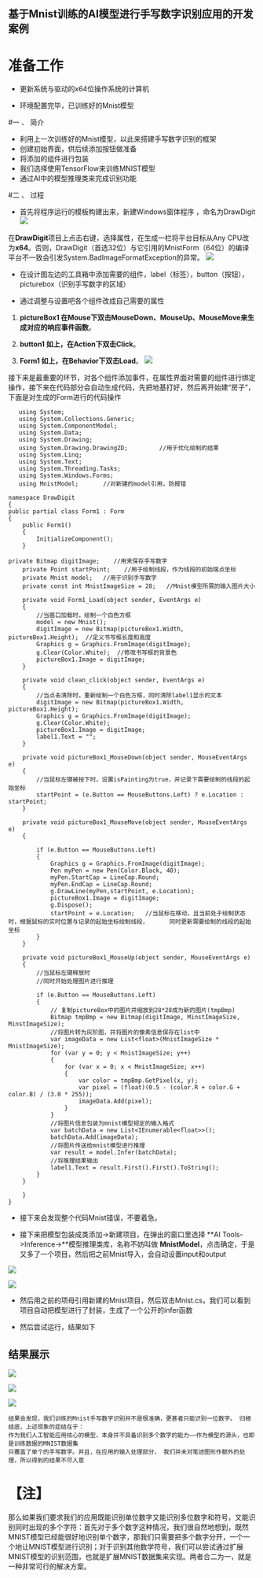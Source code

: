 

基于Mnist训练的AI模型进行手写数字识别应用的开发案例
-





准备工作
===
- 更新系统与驱动的x64位操作系统的计算机

- 环境配置完毕，已训练好的Mnist模型
 
#一 、 简介

- 利用上一次训练好的Mnist模型，以此来搭建手写数字识别的框架
- 创建初始界面，供后续添加按钮做准备
- 将添加的组件进行包装
- 我们选择使用TensorFlow来训练MNIST模型
- 通过AI中的模型推理类来完成识别功能



#二 、 过程


- 首先将程序运行的模板构建出来，新建Windows窗体程序 ，命名为DrawDigit  
      ![](media/4.png)




在**DrawDigit**项目上点击右键，选择属性，在生成一栏将平台目标从Any CPU改为**x64**。否则，DrawDigit（首选32位）与它引用的MnistForm（64位）的编译平台不一致会引发System.BadImageFormatException的异常。
  ![](media/9.PNG)




- 在设计图左边的工具箱中添加需要的组件，label（标签），button（按钮），picturebox（识别手写数字的区域）


- 通过调整与设置吧各个组件改成自己需要的属性


1. **pictureBox1	在Mouse下双击MouseDown、MouseUp、MouseMove来生成对应的响应事件函数**。
2. **button1	如上，在Action下双击Click**。

3. **Form1	如上，在Behavior下双击Load**。
 ![](media/8.PNG)

接下来是最重要的环节，对各个组件添加事件，在属性界面对需要的组件进行绑定操作，接下来在代码部分会自动生成代码，先把地基打好，然后再开始建“房子”，下面是对生成的Form进行的代码操作

       using System;
       using System.Collections.Generic;
       using System.ComponentModel;
       using System.Data;
	   using System.Drawing;
	   using System.Drawing.Drawing2D;         //用于优化绘制的结果
	   using System.Linq;
	   using System.Text;
	   using System.Threading.Tasks;
	   using System.Windows.Forms;
	   using MnistModel;       //对新建的model引用，防报错

    namespace DrawDigit
	{
    public partial class Form1 : Form
    {
        public Form1()
        {
            InitializeComponent();
        }

	private Bitmap digitImage;    //用来保存手写数字
        private Point startPoint;    //用于绘制线段，作为线段的初始端点坐标
        private Mnist model;   //用于识别手写数字
        private const int MnistImageSize = 28;   //Mnist模型所需的输入图片大小

        private void Form1_Load(object sender, EventArgs e)
        {
            //当窗口加载时，绘制一个白色方框
            model = new Mnist();
            digitImage = new Bitmap(pictureBox1.Width, pictureBox1.Height);  //定义书写框长度和高度
            Graphics g = Graphics.FromImage(digitImage);
            g.Clear(Color.White);  //修改书写框的背景色
            pictureBox1.Image = digitImage;
        }

        private void clean_click(object sender, EventArgs e)
        {
            //当点击清除时，重新绘制一个白色方框，同时清除label1显示的文本
            digitImage = new Bitmap(pictureBox1.Width, pictureBox1.Height);
            Graphics g = Graphics.FromImage(digitImage);
            g.Clear(Color.White);
            pictureBox1.Image = digitImage;
            label1.Text = "";
        }

        private void pictureBox1_MouseDown(object sender, MouseEventArgs e)
        {
            //当鼠标左键被按下时，设置isPainting为true，并记录下需要绘制的线段的起始坐标
            startPoint = (e.Button == MouseButtons.Left) ? e.Location : startPoint;
        }

        private void pictureBox1_MouseMove(object sender, MouseEventArgs e)
        {
           
            if (e.Button == MouseButtons.Left)
            {
                Graphics g = Graphics.FromImage(digitImage);
                Pen myPen = new Pen(Color.Black, 40);
                myPen.StartCap = LineCap.Round;
                myPen.EndCap = LineCap.Round;
                g.DrawLine(myPen,startPoint, e.Location);
                pictureBox1.Image = digitImage;
                g.Dispose();
                startPoint = e.Location;   //当鼠标在移动，且当前处于绘制状态时，根据鼠标的实时位置与记录的起始坐标绘制线段，      同时更新需要绘制的线段的起始坐标
            }
        }

        private void pictureBox1_MouseUp(object sender, MouseEventArgs e)
        {
            //当鼠标左键释放时
            //同时开始处理图片进行推理

            if (e.Button == MouseButtons.Left)
            {
                // 复制pictureBox中的图片并缩放到28*28成为新的图片(tmpBmp)
                Bitmap tmpBmp = new Bitmap(digitImage, MinstImageSize, MinstImageSize);
                //将图片转为灰阶图，并将图片的像素信息保存在list中
                var imageData = new List<float>(MnistImageSize * MnistImageSize);
                for (var y = 0; y < MnistImageSize; y++)
                {
                    for (var x = 0; x < MnistImageSize; x++)
                    {
                        var color = tmpBmp.GetPixel(x, y);
                        var pixel = (float)(0.5 - (color.R + color.G + color.B) / (3.0 * 255));
                        imageData.Add(pixel);
                    }
                }
                //将图片信息包装为mnist模型规定的输入格式
                var batchData = new List<IEnumerable<float>>();
                batchData.Add(imageData);
                //将图片传送给mnist模型进行推理
                var result = model.Infer(batchData);
                //将推理结果输出
                label1.Text = result.First().First().ToString();
            }
        }

        }
    }


-  接下来会发现整个代码Mnist错误，不要着急。

-  接下来把模型包装成类添加->新建项目，在弹出的窗口里选择 **AI Tools->Inference->**模型推理类库，名称不妨叫做 **MnistModel**，点击确定，于是又多了一个项目，然后把之前Mnist导入，会自动设置input和output

  ![](media/10.PNG)  

 ![](media/11.PNG)

-  然后用之前的项母引用新建的Mnist项目，然后双击Mnist.cs，我们可以看到项目自动把模型进行了封装，生成了一个公开的infer函数



-   然后尝试运行，结果如下






## 结果展示 ##
 ![](media/1.PNG)

 ![](media/2.PNG)
		
 ![](media/3.PNG)



    结果会发现，我们训练的Mnist手写数字识别并不是很准确，更甚者只能识别一位数字。 归根结底，上述现象的症结在于：
    作为我们人工智能应用核心的模型，本身并不具备识别多个数字的能力——作为模型的源头，也即是训练数据的MNIST数据集
    只覆盖了单个的手写数字。并且，在应用的输入处理部分， 我们并未对笔迹图形作额外的处理，所以得到的结果不尽人意





【注】
===
那么如果我们要求我们的应用既能识别单位数字又能识别多位数字和符号，又能识别同时出现的多个字符：首先对于多个数字这种情况，我们很自然地想到，既然MNIST模型已经能很好地识别单个数字，那我们只需要把多个数字分开，一个一个地让MNIST模型进行识别；对于识别其他数学符号，我们可以尝试通过扩展MNIST模型的识别范围，也就是扩展MNIST数据集来实现。两者合二为一，就是一种非常可行的解决方案。


